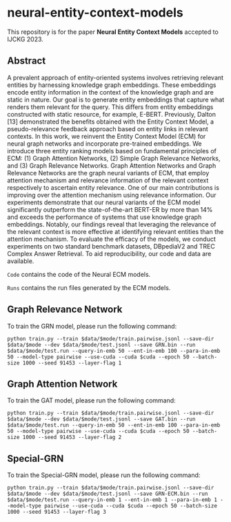 # neural-entity-context-models

This repository is for the paper **Neural Entity Context Models** accepted to IJCKG 2023.

## Abstract

A prevalent approach of entity-oriented systems involves retrieving relevant entities by harnessing knowledge graph embeddings. These embeddings encode entity information in the context of the knowledge graph and are static in nature. Our goal is to generate entity embeddings that capture what renders them relevant for the query. This differs from entity embeddings constructed with static resource, for example, E-BERT. Previously, Dalton [13] demonstrated the benefits obtained with the Entity Context Model, a pseudo-relevance feedback approach based on entity links in relevant contexts. In this work, we reinvent the Entity Context Model (ECM) for neural graph networks and incorporate pre-trained embeddings. We introduce three entity ranking models based on fundamental principles of ECM: (1) Graph Attention Networks, (2) Simple Graph Relevance Networks, and (3) Graph Relevance Networks. Graph Attention Networks and Graph Relevance Networks are the graph neural variants of ECM, that employ attention mechanism and relevance information of the relevant context respectively to ascertain entity relevance. One of our main contributions is improving over the attention mechanism using relevance information. Our experiments demonstrate that our neural variants of the ECM model significantly outperform the state-of-the-art BERT-ER by more than 14% and exceeds the performance of systems that use knowledge graph embeddings. Notably, our findings reveal that leveraging the relevance of the relevant context is more effective at identifying relevant entities than the attention mechanism. To evaluate the efficacy of the models, we conduct experiments on two standard benchmark datasets, DBpediaV2 and TREC Complex Answer Retrieval. To aid reproducibility, our code and data are available.

```Code``` contains the code of the Neural ECM models.

```Runs``` contains the run files generated by the ECM models.

## Graph Relevance Network


To train the GRN model, please run the following command:

``` 
python train.py --train $data/$mode/train.pairwise.jsonl --save-dir $data/$mode --dev $data/$mode/test.jsonl --save GRN.bin --run $data/$mode/test.run --query-in-emb 50 --ent-in-emb 100 --para-in-emb 50 --model-type pairwise --use-cuda --cuda $cuda --epoch 50 --batch-size 1000 --seed 91453 --layer-flag 1
```

## Graph Attention Network


To train the GAT model, please run the following command:

``` 
python train.py --train $data/$mode/train.pairwise.jsonl --save-dir $data/$mode --dev $data/$mode/test.jsonl --save GAT.bin --run $data/$mode/test.run --query-in-emb 50 --ent-in-emb 100 --para-in-emb 50 --model-type pairwise --use-cuda --cuda $cuda --epoch 50 --batch-size 1000 --seed 91453 --layer-flag 2
```

## Special-GRN


To train the Special-GRN model, please run the following command:

``` 
python train.py --train $data/$mode/train.pairwise.jsonl --save-dir $data/$mode --dev $data/$mode/test.jsonl --save GRN-ECM.bin --run $data/$mode/test.run --query-in-emb 1 --ent-in-emb 1 --para-in-emb 1 --model-type pairwise --use-cuda --cuda $cuda --epoch 50 --batch-size 1000 --seed 91453 --layer-flag 3
```



